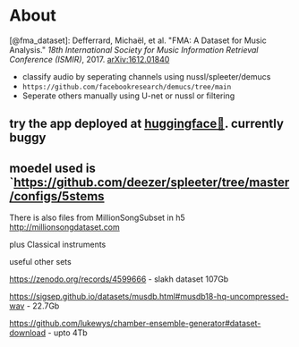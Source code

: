 # About

[@fma_dataset]: Defferrard, Michaël, et al. "FMA: A Dataset for Music Analysis." *18th International Society for Music Information Retrieval Conference (ISMIR)*, 2017. [arXiv:1612.01840](https://arxiv.org/abs/1612.01840)

- classify audio by seperating channels using nussl/spleeter/demucs
- `https://github.com/facebookresearch/demucs/tree/main`
- Seperate others manually using U-net or nussl or filtering

## try the app deployed at [huggingface🤗](https://huggingface.co/spaces/audCLF/audiosep).  currently buggy

## moedel used is `<https://github.com/deezer/spleeter/tree/master/configs/5stems>

There is also files from MillionSongSubset in h5
<http://millionsongdataset.com>

plus Classical instruments

useful other sets

<https://zenodo.org/records/4599666>    -  slakh dataset 107Gb

<https://sigsep.github.io/datasets/musdb.html#musdb18-hq-uncompressed-wav>     -  22.7Gb

<https://github.com/lukewys/chamber-ensemble-generator#dataset-download>    -  upto 4Tb
